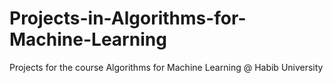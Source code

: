 # Projects-in-Algorithms-for-Machine-Learning

Projects for the course Algorithms for Machine Learning @ Habib University
